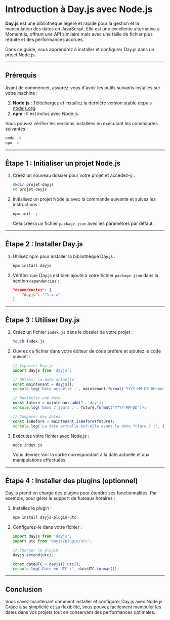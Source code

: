 # Introduction à Day.js avec Node.js

**Day.js** est une bibliothèque légère et rapide pour la gestion et la manipulation des dates en JavaScript. Elle est une excellente alternative à Moment.js, offrant une API similaire mais avec une taille de fichier plus réduite et des performances accrues.

Dans ce guide, vous apprendrez à installer et configurer Day.js dans un projet Node.js.

---

## Prérequis

Avant de commencer, assurez-vous d'avoir les outils suivants installés sur votre machine :

1. **Node.js** : Téléchargez et installez la dernière version stable depuis [nodejs.org](https://nodejs.org/).
2. **npm** : Il est inclus avec Node.js.

Vous pouvez vérifier les versions installées en exécutant les commandes suivantes :

```bash
node -v
npm -v
```

---

## Étape 1 : Initialiser un projet Node.js

1. Créez un nouveau dossier pour votre projet et accédez-y :

   ```bash
   mkdir projet-dayjs
   cd projet-dayjs
   ```

2. Initialisez un projet Node.js avec la commande suivante et suivez les instructions :

   ```bash
   npm init -y
   ```

   Cela créera un fichier `package.json` avec les paramètres par défaut.

---

## Étape 2 : Installer Day.js

1. Utilisez npm pour installer la bibliothèque Day.js :

   ```bash
   npm install dayjs
   ```

2. Vérifiez que Day.js est bien ajouté à votre fichier `package.json` dans la section `dependencies` :

   ```json
   "dependencies": {
       "dayjs": "^1.x.x"
   }
   ```

---

## Étape 3 : Utiliser Day.js

1. Créez un fichier `index.js` dans le dossier de votre projet :

   ```bash
   touch index.js
   ```

2. Ouvrez ce fichier dans votre éditeur de code préféré et ajoutez le code suivant :

   ```javascript
   // Importer Day.js
   import dayjs from 'dayjs';

   // Obtenir la date actuelle
   const maintenant = dayjs();
   console.log('Date actuelle :', maintenant.format('YYYY-MM-DD HH:mm:ss'));

   // Manipuler une date
   const future = maintenant.add(7, 'day');
   console.log('Dans 7 jours :', future.format('YYYY-MM-DD'));

   // Comparer des dates
   const isBefore = maintenant.isBefore(future);
   console.log('La date actuelle est-elle avant la date future ? :', isBefore);
   ```

3. Exécutez votre fichier avec Node.js :

   ```bash
   node index.js
   ```

   Vous devriez voir la sortie correspondant à la date actuelle et aux manipulations effectuées.

---

## Étape 4 : Installer des plugins (optionnel)

Day.js prend en charge des plugins pour étendre ses fonctionnalités. Par exemple, pour gérer le support de fuseaux horaires :

1. Installez le plugin :

   ```bash
   npm install dayjs-plugin-utc
   ```

2. Configurez-le dans votre fichier :

   ```javascript
   import dayjs from 'dayjs';
   import utc from 'dayjs/plugin/utc';

   // Charger le plugin
   dayjs.extend(utc);

   const dateUTC = dayjs().utc();
   console.log('Date en UTC :', dateUTC.format());
   ```

---

## Conclusion

Vous savez maintenant comment installer et configurer Day.js avec Node.js. Grâce à sa simplicité et sa flexibilité, vous pouvez facilement manipuler les dates dans vos projets tout en conservant des performances optimales.
